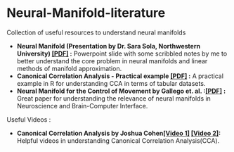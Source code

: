 # Neural-Manifold-literature
Collection of useful resources to understand neural manifolds
<ul>
  <li><b>Neural Manifold (Presentation by Dr. Sara Sola, Northwestern University) <a href = "https://drive.google.com/open?id=1Dedc0Y07P85idunh7jcnYOamifYqHBac">[PDF]</a> :</b> Powerpoint slide with some scribbled notes by me to better understand the core problem in neural manifolds and linear methods of manifold approximation.</li>
  <li><b>Canonical Correlation Analysis - Practical example <a href = "https://github.com/pshwetank/Neural-Manifold-literature/blob/master/CCA_practical_example.pdf">[PDF]</a> :</b> A practical example in R for understanding CCA in terms of tabular datasets.</li>
  <li><b>Neural Manifold for the Control of Movement by Gallego et. al. :<a href = "https://www.cell.com/action/showPdf?pii=S0896-6273%2817%2930463-4">[PDF]</a> :</b> Great paper for understanding the relevance of neural manifolds in Neuroscience and Brain-Computer Interface.</li>
</ul>

Useful Videos :
<ul>
  <li><b>Canonical Correlation Analysis by Joshua Cohen<a href = "https://www.youtube.com/watch?v=yz5JO_fnGMA">[Video 1]</a> <a href = "https://www.youtube.com/watch?v=59_zANrbDpQ">[Video 2]</a>:</b> Helpful videos in understanding Canonical Correlation Analysis(CCA).</li>
</ul>  
